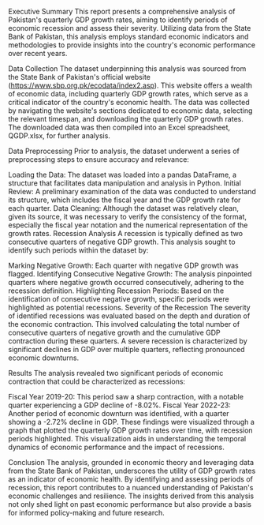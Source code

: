 Executive Summary
This report presents a comprehensive analysis of Pakistan's quarterly GDP growth rates, aiming to identify periods of economic recession and assess their severity. Utilizing data from the State Bank of Pakistan, this analysis employs standard economic indicators and methodologies to provide insights into the country's economic performance over recent years.

Data Collection
The dataset underpinning this analysis was sourced from the State Bank of Pakistan's official website (https://www.sbp.org.pk/ecodata/index2.asp). This website offers a wealth of economic data, including quarterly GDP growth rates, which serve as a critical indicator of the country's economic health. The data was collected by navigating the website's sections dedicated to economic data, selecting the relevant timespan, and downloading the quarterly GDP growth rates. The downloaded data was then compiled into an Excel spreadsheet, QGDP.xlsx, for further analysis.

Data Preprocessing
Prior to analysis, the dataset underwent a series of preprocessing steps to ensure accuracy and relevance:

Loading the Data: The dataset was loaded into a pandas DataFrame, a structure that facilitates data manipulation and analysis in Python.
Initial Review: A preliminary examination of the data was conducted to understand its structure, which includes the fiscal year and the GDP growth rate for each quarter.
Data Cleaning: Although the dataset was relatively clean, given its source, it was necessary to verify the consistency of the format, especially the fiscal year notation and the numerical representation of the growth rates.
Recession Analysis
A recession is typically defined as two consecutive quarters of negative GDP growth. This analysis sought to identify such periods within the dataset by:

Marking Negative Growth: Each quarter with negative GDP growth was flagged.
Identifying Consecutive Negative Growth: The analysis pinpointed quarters where negative growth occurred consecutively, adhering to the recession definition.
Highlighting Recession Periods: Based on the identification of consecutive negative growth, specific periods were highlighted as potential recessions.
Severity of the Recession
The severity of identified recessions was evaluated based on the depth and duration of the economic contraction. This involved calculating the total number of consecutive quarters of negative growth and the cumulative GDP contraction during these quarters. A severe recession is characterized by significant declines in GDP over multiple quarters, reflecting pronounced economic downturns.

Results
The analysis revealed two significant periods of economic contraction that could be characterized as recessions:

Fiscal Year 2019-20: This period saw a sharp contraction, with a notable quarter experiencing a GDP decline of -8.02%.
Fiscal Year 2022-23: Another period of economic downturn was identified, with a quarter showing a -2.72% decline in GDP.
These findings were visualized through a graph that plotted the quarterly GDP growth rates over time, with recession periods highlighted. This visualization aids in understanding the temporal dynamics of economic performance and the impact of recessions.

Conclusion
The analysis, grounded in economic theory and leveraging data from the State Bank of Pakistan, underscores the utility of GDP growth rates as an indicator of economic health. By identifying and assessing periods of recession, this report contributes to a nuanced understanding of Pakistan's economic challenges and resilience. The insights derived from this analysis not only shed light on past economic performance but also provide a basis for informed policy-making and future research.
